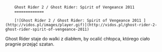 
        Ghost Rider 2 / Ghost Rider: Spirit of Vengeance 2011 
        =============
        
        [![Ghost Rider 2 / Ghost Rider: Spirit of Vengeance 2011 ](http://vidos.pl/images/player.gif)](http://vidos.pl/ghost-rider-2-ghost-rider-spirit-of-vengeance-2011)
        
        
 Ghost Rider staje do walki z diabłem, by ocalić chłopca, którego ciało pragnie przejąć szatan.
    